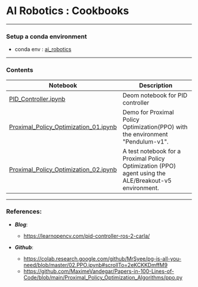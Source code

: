 # AI Robotics : Cookbooks

----

### Setup a conda environment


- conda env : [ai_robotics](../README.md#setup-a-conda-environment)

---

### Contents

<table>
  <thead>
    <tr>
      <th>Notebook</th>
      <th>Description</th>
    </tr>
  </thead>
  <tbody>
    <tr>
      <td><a href="./PID_Controller.ipynb">PID_Controller.ipynb</a></td>
      <td>Deom notebook for PID controller </td>
    </tr>
    <tr>
      <td><a href="./Proximal_Policy_Optimization_01.ipynb">Proximal_Policy_Optimization_01.ipynb</a></td>
      <td> Demo for Proximal Policy Optimization(PPO) with the environment "Pendulum-v1".</td>
    </tr>
    <tr>
      <td><a href="./Proximal_Policy_Optimization_02.ipynb">Proximal_Policy_Optimization_02.ipynb</a></td>
      <td> A test notebook for a Proximal Policy Optimization (PPO) agent using the ALE/Breakout-v5 environment.</td>
    </tr>
  </tbody>
</table>

---
### References:

- ***Blog***:
    - https://learnopencv.com/pid-controller-ros-2-carla/

- ***Github***:
    - https://colab.research.google.com/github/MrSyee/pg-is-all-you-need/blob/master/02.PPO.ipynb#scrollTo=2eKCKKDmffM9
    - https://github.com/MaximeVandegar/Papers-in-100-Lines-of-Code/blob/main/Proximal_Policy_Optimization_Algorithms/ppo.py

